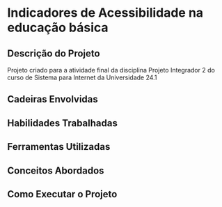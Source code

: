 # Indicadores de Acessibilidade na educação básica

## Descrição do Projeto
Projeto criado para a atividade final da disciplina Projeto Integrador 2 do curso de  Sistema para Internet da Universidade 24.1
## Cadeiras Envolvidas
## Habilidades Trabalhadas
## Ferramentas Utilizadas
## Conceitos Abordados
## Como Executar o Projeto
